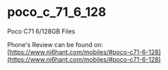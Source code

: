 # poco_c_71_6_128
Poco C71 6/128GB Files

Phone's Review can be found on: [https://www.ni6hant.com/mobiles/#poco-c71-6-128](https://www.ni6hant.com/mobiles/#poco-c71-6-128)
